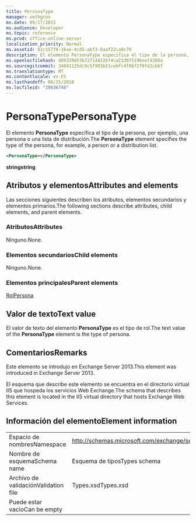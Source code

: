 ```yaml
---
title: PersonaType
manager: sethgros
ms.date: 09/17/2015
ms.audience: Developer
ms.topic: reference
ms.prod: office-online-server
localization_priority: Normal
ms.assetid: 81c157f0-16ae-4cd5-abf3-6aaf22ca8c70
description: El elemento PersonaType especifica el tipo de la persona, por ejemplo, una persona o una lista de distribución.
ms.openlocfilehash: 409339857b727144226f4ca233075196eef4308a
ms.sourcegitcommit: 34041125dc8c5f993b21cebfc4f8b72f0fd2cb6f
ms.translationtype: MT
ms.contentlocale: es-ES
ms.lasthandoff: 06/25/2018
ms.locfileid: "19836748"
---
```

# <a name="personatype"></a><span data-ttu-id="8a0f5-103">PersonaType</span><span class="sxs-lookup"><span data-stu-id="8a0f5-103">PersonaType</span></span>

<span data-ttu-id="8a0f5-104">El elemento **PersonaType** especifica el tipo de la persona, por ejemplo, una persona o una lista de distribución.</span><span class="sxs-lookup"><span data-stu-id="8a0f5-104">The **PersonaType** element specifies the type of the persona, for example, a person or a distribution list.</span></span> 
  
```XML
<PersonaType></PersonaType>
```

 <span data-ttu-id="8a0f5-105">**string**</span><span class="sxs-lookup"><span data-stu-id="8a0f5-105">**string**</span></span>
## <a name="attributes-and-elements"></a><span data-ttu-id="8a0f5-106">Atributos y elementos</span><span class="sxs-lookup"><span data-stu-id="8a0f5-106">Attributes and elements</span></span>

<span data-ttu-id="8a0f5-107">Las secciones siguientes describen los atributos, elementos secundarios y elementos primarios.</span><span class="sxs-lookup"><span data-stu-id="8a0f5-107">The following sections describe attributes, child elements, and parent elements.</span></span>
  
### <a name="attributes"></a><span data-ttu-id="8a0f5-108">Atributos</span><span class="sxs-lookup"><span data-stu-id="8a0f5-108">Attributes</span></span>

<span data-ttu-id="8a0f5-109">Ninguno.</span><span class="sxs-lookup"><span data-stu-id="8a0f5-109">None.</span></span>
  
### <a name="child-elements"></a><span data-ttu-id="8a0f5-110">Elementos secundarios</span><span class="sxs-lookup"><span data-stu-id="8a0f5-110">Child elements</span></span>

<span data-ttu-id="8a0f5-111">Ninguno.</span><span class="sxs-lookup"><span data-stu-id="8a0f5-111">None.</span></span>
  
### <a name="parent-elements"></a><span data-ttu-id="8a0f5-112">Elementos principales</span><span class="sxs-lookup"><span data-stu-id="8a0f5-112">Parent elements</span></span>

[<span data-ttu-id="8a0f5-113">Rol</span><span class="sxs-lookup"><span data-stu-id="8a0f5-113">Persona</span></span>](persona.md)
  
## <a name="text-value"></a><span data-ttu-id="8a0f5-114">Valor de texto</span><span class="sxs-lookup"><span data-stu-id="8a0f5-114">Text value</span></span>

<span data-ttu-id="8a0f5-115">El valor de texto del elemento **PersonaType** es el tipo de rol.</span><span class="sxs-lookup"><span data-stu-id="8a0f5-115">The text value of the **PersonaType** element is the type of persona.</span></span> 
  
## <a name="remarks"></a><span data-ttu-id="8a0f5-116">Comentarios</span><span class="sxs-lookup"><span data-stu-id="8a0f5-116">Remarks</span></span>

<span data-ttu-id="8a0f5-117">Este elemento se introdujo en Exchange Server 2013.</span><span class="sxs-lookup"><span data-stu-id="8a0f5-117">This element was introduced in Exchange Server 2013.</span></span>
  
<span data-ttu-id="8a0f5-118">El esquema que describe este elemento se encuentra en el directorio virtual IIS que hospeda los servicios Web Exchange.</span><span class="sxs-lookup"><span data-stu-id="8a0f5-118">The schema that describes this element is located in the IIS virtual directory that hosts Exchange Web Services.</span></span>
  
## <a name="element-information"></a><span data-ttu-id="8a0f5-119">Información del elemento</span><span class="sxs-lookup"><span data-stu-id="8a0f5-119">Element information</span></span>

|||
|:-----|:-----|
|<span data-ttu-id="8a0f5-120">Espacio de nombres</span><span class="sxs-lookup"><span data-stu-id="8a0f5-120">Namespace</span></span>  <br/> |http://schemas.microsoft.com/exchange/services/2006/types  <br/> |
|<span data-ttu-id="8a0f5-121">Nombre de esquema</span><span class="sxs-lookup"><span data-stu-id="8a0f5-121">Schema name</span></span>  <br/> |<span data-ttu-id="8a0f5-122">Esquema de tipos</span><span class="sxs-lookup"><span data-stu-id="8a0f5-122">Types schema</span></span>  <br/> |
|<span data-ttu-id="8a0f5-123">Archivo de validación</span><span class="sxs-lookup"><span data-stu-id="8a0f5-123">Validation file</span></span>  <br/> |<span data-ttu-id="8a0f5-124">Types.xsd</span><span class="sxs-lookup"><span data-stu-id="8a0f5-124">Types.xsd</span></span>  <br/> |
|<span data-ttu-id="8a0f5-125">Puede estar vacío</span><span class="sxs-lookup"><span data-stu-id="8a0f5-125">Can be empty</span></span>  <br/> ||
   


